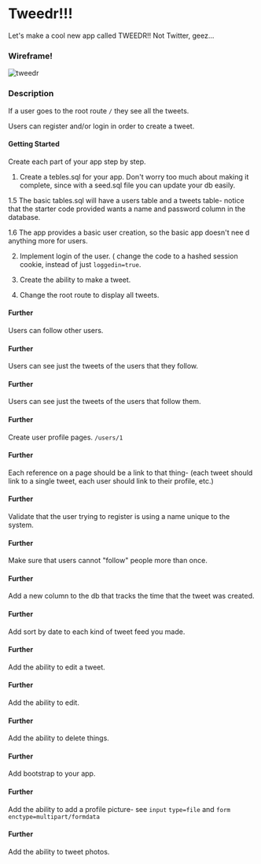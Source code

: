 # Tweedr!!!

Let's make a cool new app called TWEEDR!! Not Twitter, geez...

### Wireframe!

![tweedr](./assets/tweedr.png)

### Description
If a user goes to the root route `/` they see all the tweets.

Users can register and/or login in order to create a tweet.

#### Getting Started
Create each part of your app step by step.

1. Create a tebles.sql for your app. Don't worry too much about making it complete, since with a seed.sql file you can update your db easily.

  1.5 The basic tables.sql will have a users table and a tweets table- notice that the starter code provided wants a name and password column in the database.

  1.6 The app provides a basic user creation, so the basic app doesn't nee d anything more for users.

2. Implement login of the user. ( change the code to a hashed session cookie, instead of just `loggedin=true`.

3. Create the ability to make a tweet.

4. Change the root route to display all tweets.


#### Further
Users can follow other users.

#### Further
Users can see just the tweets of the users that they follow.

#### Further
Users can see just the tweets of the users that follow them.

#### Further
Create user profile pages. `/users/1`

#### Further
Each reference on a page should be a link to that thing- (each tweet should link to a single tweet, each user should link to their profile, etc.)

#### Further
Validate that the user trying to register is using a name unique to the system.

#### Further
Make sure that users cannot "follow" people more than once.

#### Further
Add a new column to the db that tracks the time that the tweet was created.

#### Further
Add sort by date to each kind of tweet feed you made.

#### Further
Add the ability to edit a tweet.

#### Further
Add the ability to edit.

#### Further
Add the ability to delete things.

#### Further
Add bootstrap to your app.

#### Further
Add the ability to add a profile picture- see `input` `type=file` and `form` `enctype=multipart/formdata`

#### Further
Add the ability to tweet photos.
